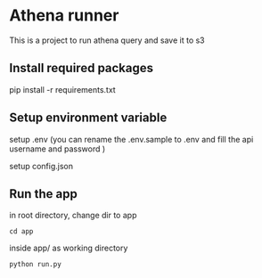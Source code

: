 
# Athena runner

This is a project to run athena query and save it to s3 <br />


## Install required packages

pip install -r requirements.txt


## Setup environment variable 

setup .env (you can rename the .env.sample to .env and fill the api username and password )  <br />

setup config.json


## Run the app 

in root directory, change dir to app 

```cd app```

inside app/ as working directory

```python run.py```
